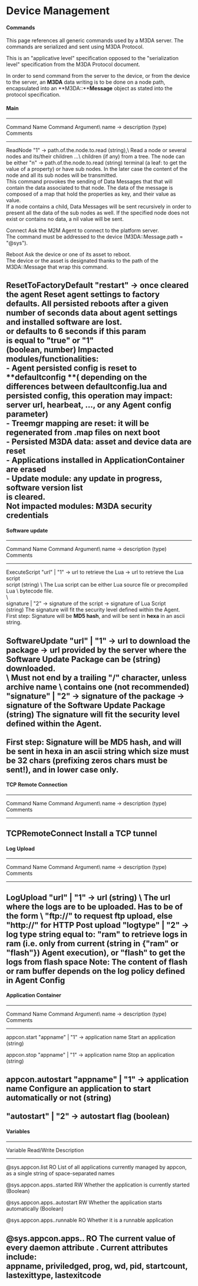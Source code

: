 Device Management
=================

#### Commands

This page references all generic commands used by a M3DA server. The
commands are serialized and sent using M3DA Protocol.

This is an "applicative level" specification opposed to the
"serialization level" specification from the M3DA Protocol document.

In order to send command from the server to the device, or from the
device to the server, an **M3DA** data writing is to be done on a node
path, encapsulated into an **M3DA::****Message** object as stated into
the protocol specification.

#### Main

-----------------------------------------------------------------------------------------------------------------------------------------------------------
Command Name                Command Argument\ name -> description (type)            Comments
------------                --------------------------------------------            -----------------------------------------------------------------------
ReadNode                    "1" -\> path.of.the.node.to.read (string),\             Read a node or several nodes and its/their children
                            ...\                                                    children (if any) from a tree. The node can be either
                            "n" -\> path.of.the.node.to.read (string)               terminal (a leaf: to get the value of a property) or 
                                                                                    have sub nodes. In the later case the content of the node
                                                                                    and all its sub nodes will be transmitted. \
                                                                                    This command provokes the sending of Data Messages that 
                                                                                    that will contain the data associated to that node. 
                                                                                    The data of the message is composed of a map that hold the 
                                                                                    properties as key, and their value as value. \
                                                                                    If a node contains a child, Data Messages will be sent 
                                                                                    recursively in order to present all the data of the sub 
                                                                                    nodes as well. If the specified node does not exist or 
                                                                                    contains no data, a nil value will be sent.

Connect                                                                             Ask the M2M Agent to connect to the platform server.\
                                                                                    The command must be addressed to the device
                                                                                    (M3DA::Message.path = "@sys").

Reboot                                                                              Ask the device or one of its asset to reboot. \
                                                                                    The device or the asset is designated thanks to the path 
                                                                                    of the M3DA::Message that wrap this command.

ResetToFactoryDefault          "restart" -> once cleared the agent                  Reset agent settings to factory defaults. All persisted 
                               reboots after a given number of seconds              data about agent settings and installed software are lost. \
                               or defaults to 6 seconds if this param               \
                               is equal to "true" or "1"                            \
                               (boolean, number)                                    **Impacted** modules/functionalities: \
                                                                                    - Agent persisted **config** is reset to **defaultconfig
                                                                                      **( depending on the differences between defaultconfig.lua and
                                                                                      persisted config, this operation may impact: server url,
                                                                                      hearbeat, ..., or any Agent config parameter) \
                                                                                    - Treemgr mapping are reset: it will be regenerated from .map
                                                                                      files on next boot \
                                                                                    -  **Persisted M3DA data**: asset and device data are reset \
                                                                                    -  **Applications** installed in ApplicationContainer are erased \
                                                                                    -  Update module: any update in progress, **software version list** \
                                                                                       is cleared. \
                                                                                    **Not impacted** modules: M3DA security credentials
-----------------------------------------------------------------------------------------------------------------------------------------------------------


#### Software update

-----------------------------------------------------------------------------------------------------------------------------------------------------------
Command Name                Command Argument\ name -> description (type)          Comments
--------------              --------------------------------------------          -----------------------------------------------------------------------
ExecuteScript               "url" | "1" -> url to retrieve the Lua                -> url to retrieve the Lua script \
                            script (string) \                                     The Lua script can be either Lua source file or precompiled Lua
                            \                                                     bytecode file. \
                            \                                                     \
                            signature | "2" -> signature of the script            -> signature of Lua Script \
                            (string)                                              The signature will fit the security level defined within the
                                                                                  Agent. First step: Signature will be **MD5 hash**, and will be sent in
                                                                                  **hexa** in an ascii string.

SoftwareUpdate              "url" | "1" -> url to download the package            -> url provided by the server where the Software Update Package can be
                            (string)                                                 downloaded. \
                            \                                                        Must **not** end by a trailing "/" character, unless archive name 
                            \                                                        contains one (not recommended) \
                            "signature" | "2" -> signature of the package         -> signature of the Software Update Package \
                            (string)                                                 The signature will fit the security level defined within the
                                                                                     Agent. \
                                                                                     \
                                                                                     First step: Signature will be **MD5 hash**, and will be sent in
                                                                                     **hexa** in an ascii string which size must be 32 chars (prefixing zeros
                                                                                     chars must be sent!), and in lower case only.
-----------------------------------------------------------------------------------------------------------------------------------------------------------


#### TCP Remote Connection

-----------------------------------------------------------------------------------------------------------------------------------------------------------
Command Name                Command Argument\ name -> description (type)          Comments
--------------              --------------------------------------------          -------------------------------------------------------------------------
TCPRemoteConnect                                                                  Install a TCP tunnel
-----------------------------------------------------------------------------------------------------------------------------------------------------------


#### Log Upload

-----------------------------------------------------------------------------------------------------------------------------------------------------------
Command Name                Command Argument\ name -> description (type)          Comments
--------------              --------------------------------------------          -------------------------------------------------------------------------
LogUpload                   "url" | "1" -> url (string) \                         The url where the logs are to be uploaded. Has to be of the form
                            \                                                     "ftp://" to request ftp upload, else "http://" for HTTP Post upload
                            "logtype" | "2" -> log type                           string equal to: "ram" to retrieve logs in ram (i.e. only from current
                            (string in {"ram" or "flash"})                        Agent execution), or "flash" to get the logs from flash space
                                                                                  Note: The content of flash or ram buffer depends on the log policy
                                                                                  defined in Agent Config
-----------------------------------------------------------------------------------------------------------------------------------------------------------


#### Application Container

-----------------------------------------------------------------------------------------------------------------------------------------------------------
Command Name                Command Argument\ name -> description (type)          Comments
--------------              --------------------------------------------          -------------------------------------------------------------------------
appcon.start                "appname" | "1" -> application name                  Start an application 
                            (string)

appcon.stop                 "appname" | "1" -> application name                  Stop an application
                            (string)

appcon.autostart            "appname" | "1" -> application name                  Configure an application to start automatically or not
                            (string)\
                            \
                            "autostart" | "2" -> autostart flag
                            (boolean)
------------------------------------------------------------------------------------------------------------------------------------------------------------


#### Variables

-----------------------------------------------------------------------------------------------------------------------------------------
Variable                                    Read/Write          Description
------------------------------------        ----------          -------------------------------------------------------------------------
@sys.appcon.list                            RO                  List of all applications currently managed by appcon, as a single string
                                                                of space-separated names

@sys.appcon.apps.<appname>.started          RW                  Whether the application is currently started (Boolean)

@sys.appcon.apps.<appname>.autostart        RW                  Whether the application starts automatically (Boolean)

@sys.appcon.apps.<appname>.runnable         RO                  Whether it is a runnable application

@sys.appcon.apps.<appname>.<daemonattr>     RO                  The current value of every daemon attribute <daemonattr>.
                                                                Current attributes include: \
                                                                appname, priviledged, prog, wd, pid, startcount, lastexittype,
                                                                lastexitcode
-----------------------------------------------------------------------------------------------------------------------------------------

